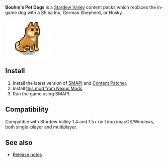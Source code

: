 ﻿**Bouhm's Pet Dogs** is a [Stardew Valley](http://stardewvalley.net/) content packs which replaces
the in-game dog with a Shiba Inu, German Shepherd, or Husky.

![](screenshot.png)

## Install
1. Install the latest version of [SMAPI](https://smapi.io) and [Content Patcher](https://www.nexusmods.com/stardewvalley/mods/1915).
2. Install [this mod from Nexus Mods](http://www.nexusmods.com/stardewvalley/mods/570).
3. Run the game using SMAPI.

## Compatibility
Compatible with Stardew Valley 1.4 and 1.5+ on Linux/macOS/Windows, both single-player and
multiplayer.

## See also
* [Release notes](release-notes.md)

